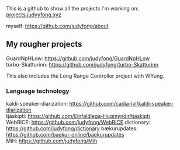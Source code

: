 This is a github to show all the projects I'm working on: [projects.judyyfong.xyz](https://projects.judyyfong.xyz)

myself: https://github.com/judyfong/about


## My rougher projects

GuardNpHLow: https://github.com/judyfong/GuardNpHLow \
turbo-Skatturinn: https://github.com/judyfong/turbo-Skatturinn

This also includes the Long Range Controller project with WYung.

### Language technology
kaldi-speaker-diarization: https://github.com/cadia-lvl/kaldi-speaker-diarization \
tjáskipti: https://github.com/Einfaldlega-Hugmyndir/tjaskipti \
WebRICE: https://github.com/judyfong/WebRICE
dictionary: https://github.com/judyfong/dictionary
bækurupdates: https://github.com/baekur-online/baekurupdates \
MiH: https://github.com/judyfong/Mih



